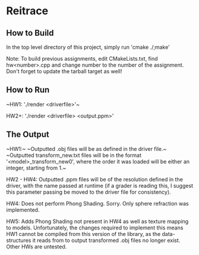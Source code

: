 # Reitrace

## How to Build
In the top level directory of this project, simply run 'cmake ./;make'

Note: To build previous assignments, edit CMakeLists.txt, find hw\<number>.cpp and change number to the number of the assignment. Don't forget to update the tarball target as well!

## How to Run
~HW1: './render \<driverfile>'~

HW2+: './render \<driverfile> <output.ppm>'

## The Output
~HW1:~
~Outputted .obj files will be as defined in the driver file.~
~Outputted transform_new.txt files will be in the format '\<model>_transform_new0<order model was loaded>', where the order it was loaded will be either an integer, starting from 1.~

HW2 - HW4:
Outputted .ppm files will be of the resolution defined in the driver, with the name passed at runtime (if a grader is reading this, I suggest this parameter passing be moved to the driver file for consistency).

HW4:
Does not perform Phong Shading. Sorry. Only sphere refraction was implemented.

HW5:
Adds Phong Shading not present in HW4 as well as texture mapping to models. Unfortunately, the changes required to implement this means HW1 cannot be compiled from this version of the library, as the data-structures it reads from to output transformed .obj files no longer exist. Other HWs are untested.
